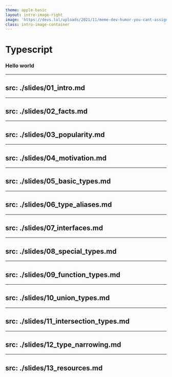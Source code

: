 ```yaml
---
theme: apple-basic
layout: intro-image-right
image: 'https://devs.lol/uploads/2021/11/meme-dev-humor-you-cant-assign-anything-typescript-114.jpg'
class: intro-image-container
---
```


# Typescript
### Hello world

---
src: ./slides/01_intro.md
---

---
src: ./slides/02_facts.md
---

---
src: ./slides/03_popularity.md
---

---
src: ./slides/04_motivation.md
---

---
src: ./slides/05_basic_types.md
---

---
src: ./slides/06_type_aliases.md
---

---
src: ./slides/07_interfaces.md
---

---
src: ./slides/08_special_types.md
---

---
src: ./slides/09_function_types.md
---

---
src: ./slides/10_union_types.md
---

---
src: ./slides/11_intersection_types.md
---

---
src: ./slides/12_type_narrowing.md
---

---
src: ./slides/13_resources.md
---
 
